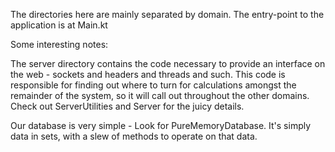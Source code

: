 The directories here are mainly separated by domain.  The entry-point to the application
is at Main.kt

Some interesting notes:

The server directory contains the code necessary to provide
an interface on the web - sockets and headers and
threads and such.  This code is responsible for finding out
where to turn for calculations amongst the remainder of the
system, so it will call out throughout the other domains.
Check out ServerUtilities and Server for the
juicy details.


Our database is very simple - Look for PureMemoryDatabase.
It's simply data in sets, with a slew of methods to operate
on that data.



